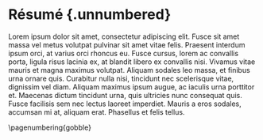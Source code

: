 # Résumé {.unnumbered}

<!-- Le résumé de votre mémoire -->

Lorem ipsum dolor sit amet, consectetur adipiscing elit. Fusce sit amet massa vel metus volutpat pulvinar sit amet vitae felis. Praesent interdum ipsum orci, at varius orci rhoncus eu. Fusce cursus, lorem ac convallis porta, ligula risus lacinia ex, at blandit libero ex convallis nisi. Vivamus vitae mauris et magna maximus volutpat. Aliquam sodales leo massa, et finibus urna ornare quis. Curabitur nulla nisi, tincidunt nec scelerisque vitae, dignissim vel diam. Aliquam maximus ipsum augue, ac iaculis urna porttitor et. Maecenas dictum tincidunt urna, quis ultricies nunc consequat quis. Fusce facilisis sem nec lectus laoreet imperdiet. Mauris a eros sodales, accumsan mi at, aliquam erat. Phasellus et felis tellus.

\pagenumbering{gobble}
